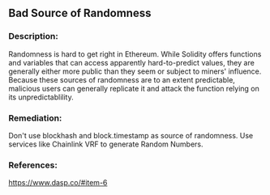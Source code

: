 
## Bad Source of Randomness

### Description:
Randomness is hard to get right in Ethereum. While Solidity offers functions and variables that can access apparently hard-to-predict values, they are generally either more public than they seem or subject to miners' influence. Because these sources of randomness are to an extent predictable, malicious users can generally replicate it and attack the function relying on its unpredictablility.

### Remediation:
Don't use blockhash and block.timestamp as source of randomness. Use services like Chainlink VRF to generate Random Numbers.

### References:
https://www.dasp.co/#item-6